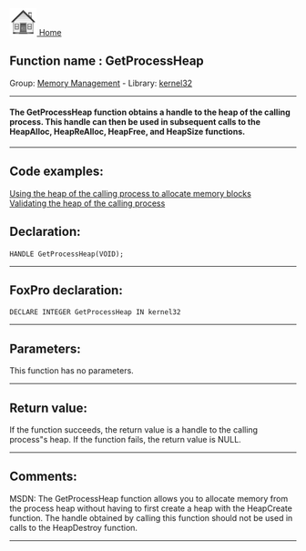 [<img src="../../images/home.png"> Home ](https://github.com/VFPX/Win32API)  

## Function name : GetProcessHeap
Group: [Memory Management](../../functions_group.md#Memory_Management)  -  Library: [kernel32](../../Libraries.md#kernel32)  
***  


#### The GetProcessHeap function obtains a handle to the heap of the calling process. This handle can then be used in subsequent calls to the HeapAlloc, HeapReAlloc, HeapFree, and HeapSize functions.
***  


## Code examples:
[Using the heap of the calling process to allocate memory blocks](../../samples/sample_199.md)  
[Validating the heap of the calling process](../../samples/sample_200.md)  

## Declaration:
```foxpro  
HANDLE GetProcessHeap(VOID);  
```  
***  


## FoxPro declaration:
```foxpro  
DECLARE INTEGER GetProcessHeap IN kernel32  
```  
***  


## Parameters:
This function has no parameters.   
***  


## Return value:
If the function succeeds, the return value is a handle to the calling process"s heap. If the function fails, the return value is NULL. 
  
***  


## Comments:
MSDN: The GetProcessHeap function allows you to allocate memory from the process heap without having to first create a heap with the HeapCreate function. The handle obtained by calling this function should not be used in calls to the HeapDestroy function.  
  
***  

